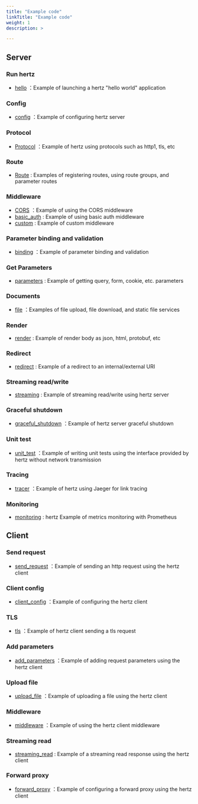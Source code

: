 ```yaml
---
title: "Example code"
linkTitle: "Example code"
weight: 1
description: >

---
```


## Server

### Run hertz
- [hello](https://github.com/cloudwego/hertz-examples/tree/main/hello) ：Example of launching a hertz "hello world" application

### Config
- [config](https://github.com/cloudwego/hertz-examples/tree/main/config) ：Example of configuring hertz  server

### Protocol
- [Protocol](https://github.com/cloudwego/hertz-examples/tree/main/protocol) ：Example of hertz using protocols such as http1, tls, etc

### Route
- [Route](https://github.com/cloudwego/hertz-examples/tree/main/route) :  Examples of registering routes, using route groups, and parameter routes

### Middleware
- [CORS](https://github.com/cloudwego/hertz-examples/tree/main/middleware/CORS) ：Example of using the CORS middleware
- [basic_auth](https://github.com/cloudwego/hertz-examples/tree/main/middleware/basicauth) : Example of using basic auth middleware
- [custom](https://github.com/cloudwego/hertz-examples/tree/main/middleware/custom) : Example of custom middleware

### Parameter binding and validation
- [binding](https://github.com/cloudwego/hertz-examples/tree/main/binding) ：Example of parameter binding and validation

### Get Parameters
- [parameters](https://github.com/cloudwego/hertz-examples/tree/main/parameter) : Example of getting query, form, cookie, etc. parameters

### Documents
- [file](https://github.com/cloudwego/hertz-examples/tree/main/file) ：Examples of file upload, file download, and static file services

### Render
- [render](https://github.com/cloudwego/hertz-examples/tree/main/render) : Example of render body as json, html, protobuf, etc

### Redirect
- [redirect](https://github.com/cloudwego/hertz-examples/tree/main/redirect) : Example of a redirect to an internal/external URI

### Streaming read/write
- [streaming](https://github.com/cloudwego/hertz-examples/tree/main/streaming) : Example of streaming read/write using hertz server

### Graceful shutdown
- [graceful_shutdown](https://github.com/cloudwego/hertz-examples/tree/main/graceful_shutdown) ：Example of hertz server graceful shutdown

### Unit test
- [unit_test](https://github.com/cloudwego/hertz-examples/tree/main/unit_test) ：Example of writing unit tests using the interface provided by hertz without network transmission

### Tracing
- [tracer](https://github.com/cloudwego/hertz-examples/tree/main/tracer) ：Example of hertz using Jaeger for link tracing

### Monitoring
- [monitoring](https://github.com/cloudwego/hertz-examples/tree/main/monitoring) : hertz Example of metrics monitoring with Prometheus


## Client

### Send request
- [send_request](https://github.com/cloudwego/hertz-examples/tree/main/client/send_request) ：Example of sending an http request using the hertz client

### Client config
- [client_config](https://github.com/cloudwego/hertz-examples/tree/main/client/config) ：Example of configuring the hertz client

### TLS
- [tls](https://github.com/cloudwego/hertz-examples/tree/main/protocol/tls) ：Example of hertz client sending a tls request

### Add parameters
- [add_parameters](https://github.com/cloudwego/hertz-examples/tree/main/client/add_parameters) ：Example of adding request parameters using the hertz client

### Upload file
- [upload_file](https://github.com/cloudwego/hertz-examples/tree/main/client/upload_file) ：Example of uploading a file using the hertz client

### Middleware
- [middleware](https://github.com/cloudwego/hertz-examples/tree/main/client/middleware) ：Example of using the hertz client middleware

### Streaming read
- [streaming_read](https://github.com/cloudwego/hertz-examples/tree/main/client/streaming_read) : Example of a streaming read response using the hertz client

### Forward proxy
- [forward_proxy](https://github.com/cloudwego/hertz-examples/tree/main/client/forward_proxy) ：Example of configuring a forward proxy using the hertz client
